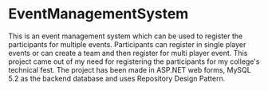 EventManagementSystem
=====================
This is an event management system which can be used to register the participants for multiple events. 
Participants can register in single player events or can create a team and then register for multi player event. 
This project came out of my need for registering the participants for my college's technical fest.
The project has been made in ASP.NET web forms, MySQL 5.2 as the backend database and uses Repository Design Pattern.
